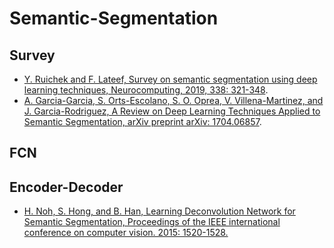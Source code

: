# Semantic-Segmentation
## Survey

* [Y. Ruichek and F. Lateef, Survey on semantic segmentation using deep learning techniques, Neurocomputing, 2019, 338: 321-348](https://www.sciencedirect.com/science/article/abs/pii/S092523121930181X).
* [A. Garcia-Garcia, S. Orts-Escolano, S. O. Oprea, V. Villena-Martinez, and J. Garcia-Rodriguez, A Review on Deep Learning Techniques Applied to Semantic Segmentation, arXiv preprint arXiv: 1704.06857](https://arxiv.org/abs/1704.06857).

## FCN

## Encoder-Decoder

* [H. Noh, S. Hong, and B. Han, Learning Deconvolution Network for Semantic Segmentation, Proceedings of the IEEE international conference on computer vision. 2015: 1520-1528.](https://www.cv-foundation.org/openaccess/content_iccv_2015/html/Noh_Learning_Deconvolution_Network_ICCV_2015_paper.html)
